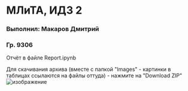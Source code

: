 # МЛиТА, ИДЗ 2
### Выполнил: Макаров Дмитрий
### Гр. 9306
Отчёт в файле Report.ipynb

Для скачивания архива (вместе с папкой "Images" - картинки в таблицах ссылаются на файлы оттуда) - нажмите на "Download ZIP"
![изображение](https://user-images.githubusercontent.com/83971261/118460158-1af64a00-b705-11eb-8d21-d5cdd1dd8b81.png)
